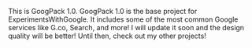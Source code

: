 This is GoogPack 1.0.
GoogPack 1.0 is the base project for ExperimentsWithGoogle.
It includes some of the most common Google services like G.co, Search, and more!
I will update it soon and the design quality will be better!
Until then, check out my other projects!
